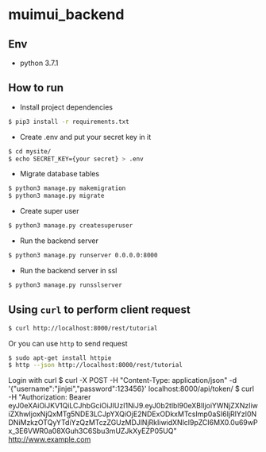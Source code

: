 # muimui_backend


## Env
- python 3.7.1
## How to run
- Install project dependencies
```bash
$ pip3 install -r requirements.txt
```
- Create .env and put your secret key in it
```bash
$ cd mysite/
$ echo SECRET_KEY={your secret} > .env
```
- Migrate database tables
```bash
$ python3 manage.py makemigration
$ python3 manage.py migrate
```
- Create super user
```bash
$ python3 manage.py createsuperuser
```
- Run the backend server
```bash
$ python3 manage.py runserver 0.0.0.0:8000
```
- Run the backend server in ssl
```bash
$ python3 manage.py runsslserver
```



## Using `curl` to perform client request
```bash
$ curl http://localhost:8000/rest/tutorial
```
Or you can use `http` to send request
```bash
$ sudo apt-get install httpie
$ http --json http://localhost:8000/rest/tutorial
```
Login with curl
$ curl -X POST -H "Content-Type: application/json" -d '{"username":"jinjei","password":123456}' localhost:8000/api/token/ 
$ curl -H "Authorization: Bearer eyJ0eXAiOiJKV1QiLCJhbGciOiJIUzI1NiJ9.eyJ0b2tlbl90eXBlIjoiYWNjZXNzIiwiZXhwIjoxNjQxMTg5NDE3LCJpYXQiOjE2NDExODkxMTcsImp0aSI6IjRlYzI0NDNiMzkzOTQyYTdiYzQzMTczZGUzMDJlNjRkIiwidXNlcl9pZCI6MX0.0u69wPx_3E6VWR0a08XGuh3C6Sbu3mUZJkXyEZP05UQ" http://www.example.com
